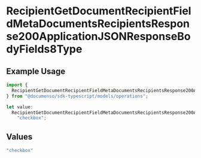 # RecipientGetDocumentRecipientFieldMetaDocumentsRecipientsResponse200ApplicationJSONResponseBodyFields8Type

## Example Usage

```typescript
import {
  RecipientGetDocumentRecipientFieldMetaDocumentsRecipientsResponse200ApplicationJSONResponseBodyFields8Type,
} from "@documenso/sdk-typescript/models/operations";

let value:
  RecipientGetDocumentRecipientFieldMetaDocumentsRecipientsResponse200ApplicationJSONResponseBodyFields8Type =
    "checkbox";
```

## Values

```typescript
"checkbox"
```